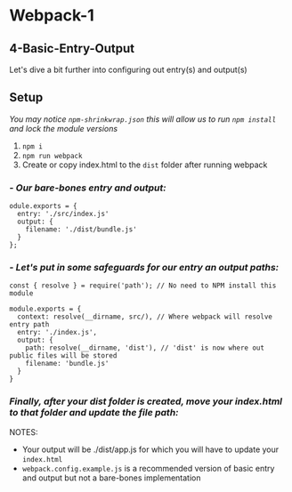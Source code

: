 # Webpack-1

## 4-Basic-Entry-Output
Let's dive a bit further into configuring out entry(s) and output(s)

## Setup
*You may notice `npm-shrinkwrap.json` this will allow us to run `npm install` and lock the module versions*
1. `npm i`
2. `npm run webpack`
3. Create or copy index.html to the `dist` folder after running webpack

### *- Our bare-bones entry and output:*
```
odule.exports = {
  entry: './src/index.js'
  output: {
    filename: './dist/bundle.js'
  }
};
```

### *- Let's put in some safeguards for our entry an output paths:*
```
const { resolve } = require('path'); // No need to NPM install this module

module.exports = {
  context: resolve(__dirname, src/), // Where webpack will resolve entry path
  entry: './index.js',
  output: {
    path: resolve(__dirname, 'dist'), // 'dist' is now where out public files will be stored
    filename: 'bundle.js'
  }
}
```

### *Finally, after your dist folder is created, move your index.html to that folder and update the file path:*

NOTES:
- Your output will be ./dist/app.js for which you will have to update your `index.html`
- `webpack.config.example.js` is a recommended version of basic entry and output but not a bare-bones implementation
